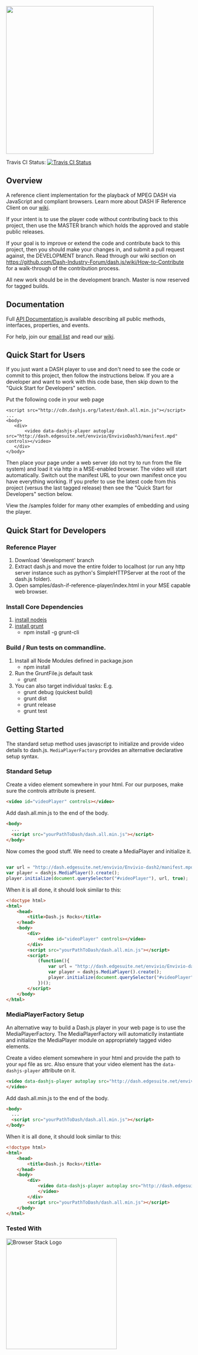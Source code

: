
<img src="https://cloud.githubusercontent.com/assets/2762250/7824984/985c3e76-03bc-11e5-807b-1402bde4fe56.png" width="400">

Travis CI Status: [![Travis CI Status](http://img.shields.io/travis/Dash-Industry-Forum/dash.js/development.svg?style=flat-square)](https://travis-ci.org/Dash-Industry-Forum/dash.js)

## Overview
A reference client implementation for the playback of MPEG DASH via JavaScript and compliant browsers. Learn more about DASH IF Reference Client on our [wiki](https://github.com/Dash-Industry-Forum/dash.js/wiki).

If your intent is to use the player code without contributing back to this project, then use the MASTER branch which holds the approved and stable public releases.

If your goal is to improve or extend the code and contribute back to this project, then you should make your changes in, and submit a pull request against, the DEVELOPMENT branch. Read through our wiki section on https://github.com/Dash-Industry-Forum/dash.js/wiki/How-to-Contribute for a walk-through of the contribution process.

All new work should be in the development branch. Master is now reserved for tagged builds.

## Documentation
Full [API Documentation ](http://cdn.dashjs.org/latest/jsdocs/index.html) is available describing all public methods, interfaces, properties, and events.

For help, join our [email list](https://groups.google.com/d/forum/dashjs) and read our [wiki](https://github.com/Dash-Industry-Forum/dash.js/wiki).


## Quick Start for Users
If you just want a DASH player to use and don't need to see the code or commit to this project, then follow the instructions below. If you are a developer and want to work with this code base, then skip down to the "Quick Start for Developers" section.

Put the following code in your web page
```
<script src="http://cdn.dashjs.org/latest/dash.all.min.js"></script>
...
<body>
   <div>
       <video data-dashjs-player autoplay src="http://dash.edgesuite.net/envivio/EnvivioDash3/manifest.mpd" controls></video>
   </div>
</body>
```
Then place your page under a web server (do not try to run from the file system) and load it via http in a MSE-enabled browser. The video will start automatically. Switch out the manifest URL to your own manifest once you have everything working. If you prefer to use the latest code from this project (versus the last tagged release) then see the "Quick Start for Developers" section below.

View the /samples folder for many other examples of embedding and using the player.

## Quick Start for Developers

### Reference Player
1. Download 'development' branch
2. Extract dash.js and move the entire folder to localhost (or run any http server instance such as python's SimpleHTTPServer at the root of the dash.js folder).
3. Open samples/dash-if-reference-player/index.html in your MSE capable web browser.

### Install Core Dependencies
1. [install nodejs](http://nodejs.org/)
2. [install grunt](http://gruntjs.com/getting-started)
    * npm install -g grunt-cli

### Build / Run tests on commandline.
1. Install all Node Modules defined in package.json
    * npm install
2. Run the GruntFile.js default task
    * grunt
3. You can also target individual tasks: E.g.
	* grunt debug (quickest build)
    * grunt dist
    * grunt release
    * grunt test
    

## Getting Started

The standard setup method uses javascript to initialize and provide video details to dash.js. `MediaPlayerFactory` provides an alternative declarative setup syntax.

### Standard Setup

Create a video element somewhere in your html. For our purposes, make sure the controls attribute is present.
```html
<video id="videoPlayer" controls></video>
```
Add dash.all.min.js to the end of the body.
```html
<body>
  ...
  <script src="yourPathToDash/dash.all.min.js"></script>
</body>
```
Now comes the good stuff. We need to create a MediaPlayer and initialize it.  
``` js

var url = "http://dash.edgesuite.net/envivio/Envivio-dash2/manifest.mpd";
var player = dashjs.MediaPlayer().create();
player.initialize(document.querySelector("#videoPlayer"), url, true);

```

When it is all done, it should look similar to this:
```html
<!doctype html>
<html>
    <head>
        <title>Dash.js Rocks</title>
    </head>
    <body>
        <div>
            <video id="videoPlayer" controls></video>
        </div>
        <script src="yourPathToDash/dash.all.min.js"></script>
        <script>
            (function(){
                var url = "http://dash.edgesuite.net/envivio/Envivio-dash2/manifest.mpd";
                var player = dashjs.MediaPlayer().create();
                player.initialize(document.querySelector("#videoPlayer"), url, true);
            })();
        </script>
    </body>
</html>
```

### MediaPlayerFactory Setup

An alternative way to build a Dash.js player in your web page is to use the MediaPlayerFactory.  The MediaPlayerFactory will automaticlly instantiate and initialize the MediaPlayer module on appropriately tagged video elements. 

Create a video element somewhere in your html and provide the path to your `mpd` file as src. Also ensure that your video element has the `data-dashjs-player` attribute on it.
```html
<video data-dashjs-player autoplay src="http://dash.edgesuite.net/envivio/EnvivioDash3/manifest.mpd" controls>
</video>

```

Add dash.all.min.js to the end of the body.
```html
<body>
  ...
  <script src="yourPathToDash/dash.all.min.js"></script>
</body>
```

When it is all done, it should look similar to this:
```html
<!doctype html>
<html>
    <head>
        <title>Dash.js Rocks</title>
    </head>
    <body>
        <div>
            <video data-dashjs-player autoplay src="http://dash.edgesuite.net/envivio/EnvivioDash3/manifest.mpd" controls>
            </video>
        </div>
        <script src="yourPathToDash/dash.all.min.js"></script>
    </body>
</html>
```

### Tested With

[<img src="https://cloud.githubusercontent.com/assets/7864462/12837037/452a17c6-cb73-11e5-9f39-fc96893bc9bf.png" alt="Browser Stack Logo" width="300">](https://www.browserstack.com/)
